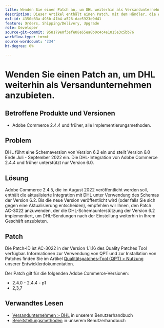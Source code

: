 ```yaml
---
title: Wenden Sie einen Patch an, um DHL weiterhin als Versandunternehmen anzubieten.
description: Dieser Artikel enthält einen Patch, mit dem Händler, die Adobe Commerce 2.4.4 und früher verwenden, weiterhin DHL-Sendungen anbieten können, nachdem das DHL-Schema 6.0 Ende Juli - September 2022 eingestellt wurde.
exl-id: 4350e83a-495b-41b4-a526-dae5923e9d41
feature: Orders, Shipping/Delivery, Upgrade
role: Developer
source-git-commit: 958179e0f3efe08e65ea8b0c4c4e1015e3c5bb76
workflow-type: tm+mt
source-wordcount: '234'
ht-degree: 0%

---
```


# Wenden Sie einen Patch an, um DHL weiterhin als Versandunternehmen anzubieten.


## Betroffene Produkte und Versionen

* Adobe Commerce 2.4.4 und früher, alle Implementierungsmethoden.

## Problem

DHL führt eine Schemaversion von Version 6.2 ein und stellt Version 6.0 Ende Juli - September 2022 ein. Die DHL-Integration von Adobe Commerce 2.4.4 und früher unterstützt nur Version 6.0.

## Lösung

Adobe Commerce 2.4.5, die im August 2022 veröffentlicht werden soll, enthält die aktualisierte Integration mit DHL unter Verwendung des Schemas der Version 6.2. Bis die neue Version veröffentlicht wird (oder falls Sie sich gegen eine Aktualisierung entscheiden), empfehlen wir Ihnen, den Patch AC-3022 anzuwenden, der die DHL-Schemaunterstützung der Version 6.2 implementiert, um DHL-Sendungen nach der Einstellung weiterhin in Ihrem Geschäft anzubieten.

## Patch

Die Patch-ID ist AC-3022 in der Version 1.1.16 des Quality Patches Tool verfügbar.
Informationen zur Verwendung von QPT und zur Installation von Patches finden Sie im Artikel [Qualitätspatches-Tool (QPT) > Nutzung](https://devdocs.magento.com/quality-patches/usage.html) unserer Entwicklerdokumentation.

Der Patch gilt für die folgenden Adobe Commerce-Versionen:

* 2.4.0 - 2.4.4 - p1
* 2,3,7

## Verwandtes Lesen

* [Versandunternehmen > DHL](https://docs.magento.com/user-guide/shipping/dhl.html) in unserem Benutzerhandbuch
* [Bereitstellungsmethoden](https://docs.magento.com/user-guide/configuration/sales/delivery-methods.html) in unserem Benutzerhandbuch
